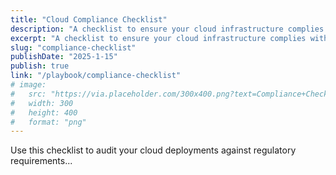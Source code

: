 ```yaml
---
title: "Cloud Compliance Checklist"
description: "A checklist to ensure your cloud infrastructure complies with industry standards."
excerpt: "A checklist to ensure your cloud infrastructure complies with industry standards."
slug: "compliance-checklist"
publishDate: "2025-1-15"
publish: true
link: "/playbook/compliance-checklist"
# image:
#   src: "https://via.placeholder.com/300x400.png?text=Compliance+Checklist"
#   width: 300
#   height: 400
#   format: "png"
---
```


Use this checklist to audit your cloud deployments against regulatory requirements...
